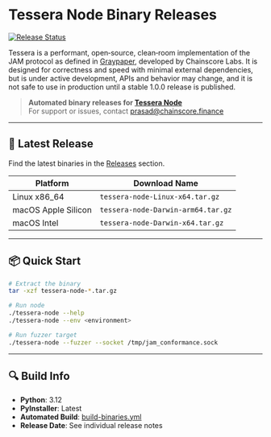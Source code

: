 # Tessera Node Binary Releases

[![Release Status](https://img.shields.io/github/v/release/Chainscore/tessera-releases?label=latest)](https://github.com/Chainscore/tessera-releases/releases)


Tessera is a performant, open‑source, clean‑room implementation of the JAM protocol as defined in [Graypaper](graypaper.com), developed by Chainscore Labs. It is designed for correctness and speed with minimal external dependencies, but is under active development, APIs and behavior may change, and it is not safe to use in production until a stable 1.0.0 release is published.

> **Automated binary releases for [Tessera Node](https://github.com/Chainscore/tessera)**  
> For support or issues, contact [prasad@chainscore.finance](mailto:prasad@chainscore.finance)

---

## 🚀 Latest Release

Find the latest binaries in the [Releases](https://github.com/Chainscore/tessera-releases/releases) section.

| Platform                | Download Name                       |
|-------------------------|-------------------------------------|
| Linux x86_64            | `tessera-node-Linux-x64.tar.gz`     |
| macOS Apple Silicon     | `tessera-node-Darwin-arm64.tar.gz`  |
| macOS Intel             | `tessera-node-Darwin-x64.tar.gz`    |

---

## 📦 Quick Start

```sh
# Extract the binary
tar -xzf tessera-node-*.tar.gz

# Run node
./tessera-node --help
./tessera-node --env <environment>

# Run fuzzer target
./tessera-node --fuzzer --socket /tmp/jam_conformance.sock
```

---

## 🔍 Build Info

- **Python**: 3.12
- **PyInstaller**: Latest
- **Automated Build**: [build-binaries.yml](.github/workflows/build-binaries.yml)
- **Release Date**: See individual release notes
